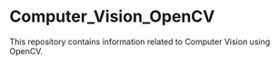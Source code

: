 # Computer_Vision_OpenCV
This repository contains information related to Computer Vision using OpenCV.
